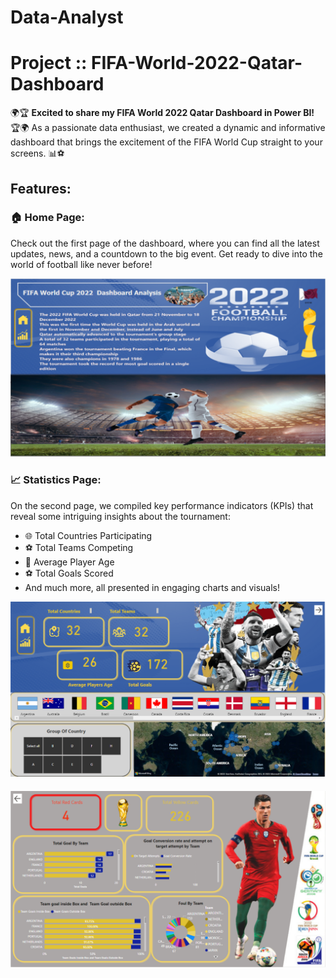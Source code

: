 # Data-Analyst
# Project :: FIFA-World-2022-Qatar-Dashboard
🌍🏆 **Excited to share my FIFA World 2022 Qatar Dashboard in Power BI!** 🏆🌍
As a passionate data enthusiast, we created a dynamic and informative dashboard that brings the excitement of the FIFA World Cup straight to your screens. 📊⚽
## Features:
### 🏠 Home Page:
Check out the first page of the dashboard, where you can find all the latest updates, news, and a countdown to the big event. Get ready to dive into the world of football like never before!
<p align="center">
  <img src="Power BI Qatar Dashboard Analytic/Home page of dashboard FIFA World Cup 2022.PNG" alt="Home page of dashboard FIFA World Cup 2022">
</p>

### 📈 Statistics Page:
On the second page, we compiled key performance indicators (KPIs) that reveal some intriguing insights about the tournament:
- 🌐 Total Countries Participating
- ⚽ Total Teams Competing
- 🎂 Average Player Age
- ⚽ Total Goals Scored
- And much more, all presented in engaging charts and visuals!
<p align="center">
  <img src="Power BI Qatar Dashboard Analytic/Staticics Page of Dashboard FIFA World Cup 2022.PNG" alt="Staticics Page of Dashboard FIFA World Cup 2022">
</p>
<p style="margin-bottom: 20px;" align="center"></p>

<p align="center">
  <img src="Power BI Qatar Dashboard Analytic/Staticis Page part2 of Dashboard FIFA World Cup 2022.PNG" alt="Staticis Page part2 of Dashboard FIFA World Cup 2022">
</p>
